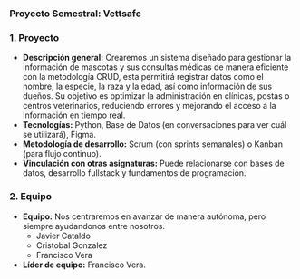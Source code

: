 ### Proyecto Semestral: Vettsafe ###

### 1. Proyecto
   - **Descripción general:** Crearemos un sistema diseñado para gestionar la información de mascotas y sus consultas médicas de manera eficiente con la metodología CRUD, esta permitirá registrar datos como el nombre, la especie, la raza y la edad, así como información de sus dueños. Su objetivo es optimizar la administración en clínicas, postas o centros veterinarios, reduciendo errores y mejorando el acceso a la información en tiempo real.
   - **Tecnologías:** Python, Base de Datos (en conversaciones para ver cuál se utilizará), Figma.
   - **Metodología de desarrollo:** Scrum (con sprints semanales) o Kanban (para flujo continuo).
   - **Vinculación con otras asignaturas:** Puede relacionarse con bases de datos, desarrollo fullstack y fundamentos de programación.

### 2. **Equipo**
   - **Equipo:** Nos centraremos en avanzar de manera autónoma, pero siempre ayudandonos entre nosotros.
      - Javier Cataldo
      - Cristobal Gonzalez
      - Francisco Vera
   - **Líder de equipo:** Francisco Vera.
